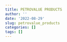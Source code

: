 ```yaml
---
title: PETROVALUE PRODUCTS
author: ''
date: '2022-08-29'
slug: petrovalue_products
categories: []
tags: []
---
```


